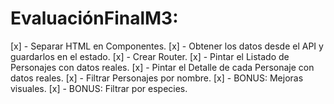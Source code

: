 # EvaluaciónFinalM3:

[x] - Separar HTML en Componentes.
[x] - Obtener los datos desde el API y guardarlos en el estado.
[x] - Crear Router.
[x] - Pintar el Listado de Personajes con datos reales.
[x] - Pintar el Detalle de cada Personaje con datos reales.
[x] - Filtrar Personajes por nombre.
[x] - BONUS: Mejoras visuales.
[x] - BONUS: Filtrar por especies.
